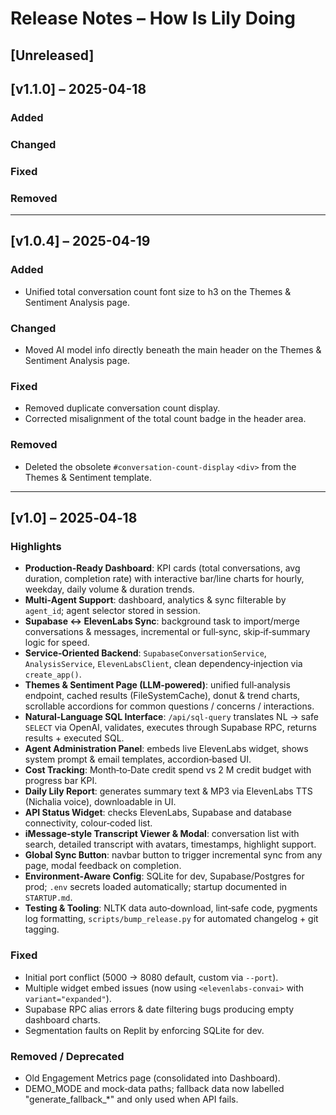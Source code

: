 # Release Notes – How Is Lily Doing

## [Unreleased]

## [v1.1.0] – 2025-04-18
### Added
### Changed
### Fixed
### Removed

---

## 
## [v1.0.4] – 2025-04-19
### Added
- Unified total conversation count font size to h3 on the Themes & Sentiment Analysis page.

### Changed
- Moved AI model info directly beneath the main header on the Themes & Sentiment Analysis page.

### Fixed
- Removed duplicate conversation count display.
- Corrected misalignment of the total count badge in the header area.

### Removed
- Deleted the obsolete `#conversation-count-display` `<div>` from the Themes & Sentiment template.

---

## [v1.0] – 2025‑04‑18
### Highlights
- **Production‑Ready Dashboard**: KPI cards (total conversations, avg duration, completion rate) with interactive bar/line charts for hourly, weekday, daily volume & duration trends.
- **Multi‑Agent Support**: dashboard, analytics & sync filterable by `agent_id`; agent selector stored in session.
- **Supabase ↔ ElevenLabs Sync**: background task to import/merge conversations & messages, incremental or full‑sync, skip‑if‑summary logic for speed.
- **Service‑Oriented Backend**: `SupabaseConversationService`, `AnalysisService`, `ElevenLabsClient`, clean dependency‑injection via `create_app()`.
- **Themes & Sentiment Page (LLM‑powered)**: unified full‑analysis endpoint, cached results (FileSystemCache), donut & trend charts, scrollable accordions for common questions / concerns / interactions.
- **Natural‑Language SQL Interface**: `/api/sql‑query` translates NL → safe `SELECT` via OpenAI, validates, executes through Supabase RPC, returns results + executed SQL.
- **Agent Administration Panel**: embeds live ElevenLabs widget, shows system prompt & email templates, accordion‑based UI.
- **Cost Tracking**: Month‑to‑Date credit spend vs 2 M credit budget with progress bar KPI.
- **Daily Lily Report**: generates summary text & MP3 via ElevenLabs TTS (Nichalia voice), downloadable in UI.
- **API Status Widget**: checks ElevenLabs, Supabase and database connectivity, colour‑coded list.
- **iMessage‑style Transcript Viewer & Modal**: conversation list with search, detailed transcript with avatars, timestamps, highlight support.
- **Global Sync Button**: navbar button to trigger incremental sync from any page, modal feedback on completion.
- **Environment‑Aware Config**: SQLite for dev, Supabase/Postgres for prod; `.env` secrets loaded automatically; startup documented in `STARTUP.md`.
- **Testing & Tooling**: NLTK data auto‑download, lint‑safe code, pygments log formatting, `scripts/bump_release.py` for automated changelog + git tagging.

### Fixed
- Initial port conflict (5000 → 8080 default, custom via `--port`).
- Multiple widget embed issues (now using `<elevenlabs-convai>` with `variant="expanded"`).
- Supabase RPC alias errors & date filtering bugs producing empty dashboard charts.
- Segmentation faults on Replit by enforcing SQLite for dev.

### Removed / Deprecated
- Old Engagement Metrics page (consolidated into Dashboard).
- DEMO_MODE and mock‑data paths; fallback data now labelled "generate_fallback_*" and only used when API fails.